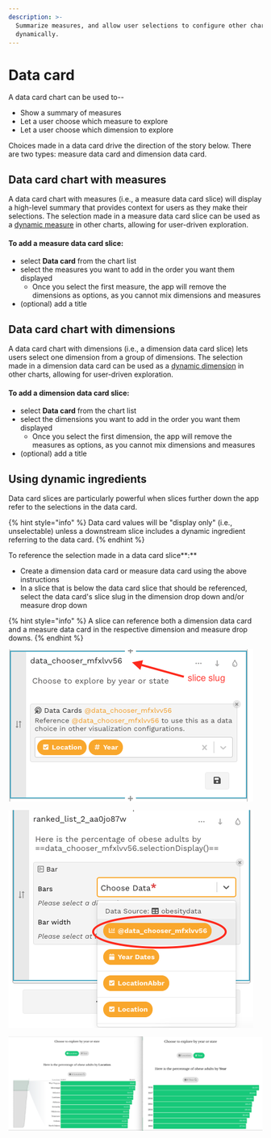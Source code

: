 ```yaml
---
description: >-
  Summarize measures, and allow user selections to configure other charts
  dynamically.
---
```


# Data card

A data card chart can be used to--

* Show a summary of measures
* Let a user choose which measure to explore 
* Let a user choose which dimension to explore

Choices made in a data card drive the direction of the story below. There are two types: measure data card and dimension data card.

## Data card chart with measures

A data card chart with measures \(i.e., a measure data card slice\) will display a high-level summary that provides context for users as they make their selections. The selection made in a measure data card slice can be used as a [dynamic measure](data-chooser.md#using-dynamic-ingredients) in other charts, allowing for user-driven exploration.

#### To add a measure data card slice:

* select **Data card** from the chart list
* select the measures you want to add in the order you want them displayed
  * Once you select the first measure, the app will remove the dimensions as options, as you cannot mix dimensions and measures
* \(optional\) add a title

## Data card chart with dimensions

A data card chart with dimensions \(i.e., a dimension data card slice\) lets users select one dimension from a group of dimensions. The selection made in a dimension data card can be used as a [dynamic dimension](data-chooser.md#using-dynamic-ingredients) in other charts, allowing for user-driven exploration.

#### To add a dimension data card slice:

* select **Data card** from the chart list
* select the dimensions you want to add in the order you want them displayed
  * Once you select the first dimension, the app will remove the measures as options, as you cannot mix dimensions and measures
* \(optional\) add a title

## Using dynamic ingredients

Data card slices are particularly powerful when slices further down the app refer to the selections in the data card.

{% hint style="info" %}
Data card values will be "display only" \(i.e., unselectable\) unless a downstream slice includes a dynamic ingredient referring to the data card.
{% endhint %}

To reference the selection made in a data card slice**:** 

* Create a dimension data card or measure data card using the above instructions
* In a slice that is below the data card slice that should be referenced, select the data card's slice slug in the dimension drop down and/or measure drop down

{% hint style="info" %}
A slice can reference both a dimension data card and a measure data card in the respective dimension and measure drop downs.
{% endhint %}

![The slice slug is in the header](../../../.gitbook/assets/screen-shot-2020-06-23-at-12.34.29-pm.png)

![The data chooser slug will be the first option in the dimension drop down](../../../.gitbook/assets/screen-shot-2020-06-23-at-12.33.52-pm.png)

![The chart on the left is shown if &quot;Location&quot; is selected, but the chart on the right is shown if &quot;Year&quot; is selected](../../../.gitbook/assets/screen-shot-2020-06-23-at-12.53.43-pm.png)



